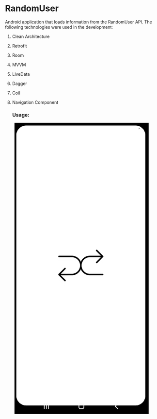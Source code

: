 # RandomUser

Android application that loads information from the RandomUser API. The following technologies were used in the development:

1. Clean Architecture
1. Retrofit
1. Room
1. MVVM
1. LiveData
1. Dagger
1. Coil
1. Navigation Component

    ### Usage:

<p align="center">
  <img src="randomuser.gif" alt="animated" />
</p>
